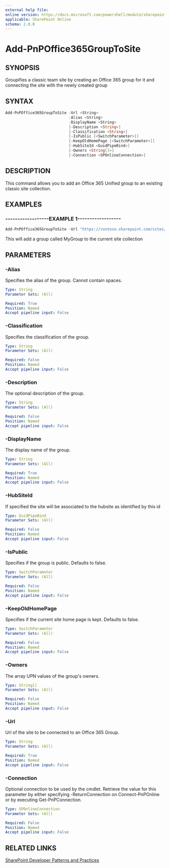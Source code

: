 ```yaml
---
external help file:
online version: https://docs.microsoft.com/powershell/module/sharepoint-pnp/add-pnpoffice365grouptosite
applicable: SharePoint Online
schema: 2.0.0
---
```

# Add-PnPOffice365GroupToSite

## SYNOPSIS
Groupifies a classic team site by creating an Office 365 group for it and connecting the site with the newly created group

## SYNTAX 

```powershell
Add-PnPOffice365GroupToSite -Url <String>
                            -Alias <String>
                            -DisplayName <String>
                            [-Description <String>]
                            [-Classification <String>]
                            [-IsPublic [<SwitchParameter>]]
                            [-KeepOldHomePage [<SwitchParameter>]]
                            [-HubSiteId <GuidPipeBind>]
                            [-Owners <String[]>]
                            [-Connection <SPOnlineConnection>]
```

## DESCRIPTION
This command allows you to add an Office 365 Unified group to an existing classic site collection.

## EXAMPLES

### ------------------EXAMPLE 1------------------
```powershell
Add-PnPOffice365GroupToSite -Url "https://contoso.sharepoint.com/sites/FinanceTeamsite" -Alias "FinanceTeamsite" -DisplayName = "My finance team site group"
```

This will add a group called MyGroup to the current site collection

## PARAMETERS

### -Alias
Specifies the alias of the group. Cannot contain spaces.

```yaml
Type: String
Parameter Sets: (All)

Required: True
Position: Named
Accept pipeline input: False
```

### -Classification
Specifies the classification of the group.

```yaml
Type: String
Parameter Sets: (All)

Required: False
Position: Named
Accept pipeline input: False
```

### -Description
The optional description of the group.

```yaml
Type: String
Parameter Sets: (All)

Required: False
Position: Named
Accept pipeline input: False
```

### -DisplayName
The display name of the group.

```yaml
Type: String
Parameter Sets: (All)

Required: True
Position: Named
Accept pipeline input: False
```

### -HubSiteId
If specified the site will be associated to the hubsite as identified by this id

```yaml
Type: GuidPipeBind
Parameter Sets: (All)

Required: False
Position: Named
Accept pipeline input: False
```

### -IsPublic
Specifies if the group is public. Defaults to false.

```yaml
Type: SwitchParameter
Parameter Sets: (All)

Required: False
Position: Named
Accept pipeline input: False
```

### -KeepOldHomePage
Specifies if the current site home page is kept. Defaults to false.

```yaml
Type: SwitchParameter
Parameter Sets: (All)

Required: False
Position: Named
Accept pipeline input: False
```

### -Owners
The array UPN values of the group's owners.

```yaml
Type: String[]
Parameter Sets: (All)

Required: False
Position: Named
Accept pipeline input: False
```

### -Url
Url of the site to be connected to an Office 365 Group.

```yaml
Type: String
Parameter Sets: (All)

Required: True
Position: Named
Accept pipeline input: False
```

### -Connection
Optional connection to be used by the cmdlet. Retrieve the value for this parameter by either specifying -ReturnConnection on Connect-PnPOnline or by executing Get-PnPConnection.

```yaml
Type: SPOnlineConnection
Parameter Sets: (All)

Required: False
Position: Named
Accept pipeline input: False
```

## RELATED LINKS

[SharePoint Developer Patterns and Practices](https://aka.ms/sppnp)